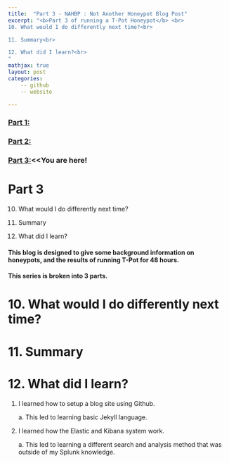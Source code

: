```yaml
---
title:  "Part 3 - NAHBP : Not Another Honeypot Blog Post"
excerpt: "<b>Part 3 of running a T-Pot Honeypot</b> <br>
10. What would I do differently next time?<br>

11. Summary<br>

12. What did I learn?<br>
"
mathjax: true
layout: post
categories:
    -- github
    -- website

---
```

### [Part 1:](https://matthewomccorkle.github.io/honeypot-1/)

### [Part 2:](https://matthewomccorkle.github.io/honeypot-2/)

### [Part 3:](https://matthewomccorkle.github.io/honeypot-3/)<<You are here!

# Part 3

10. What would I do differently next time?

11. Summary

12. What did I learn?

#### This blog is designed to give some background information on honeypots, and the results of running T-Pot for 48 hours.

#### This series is broken into 3 parts.

# 10. What would I do differently next time?

# 11. Summary

# 12. What did I learn?

1. I learned how to setup a blog site using Github. 
   
   a. This led to learning basic Jekyll language.

2. I learned how the Elastic and Kibana system work. 
   
   a. This led to learning a different search and analysis method that was outside of my Splunk knowledge.
   
   
